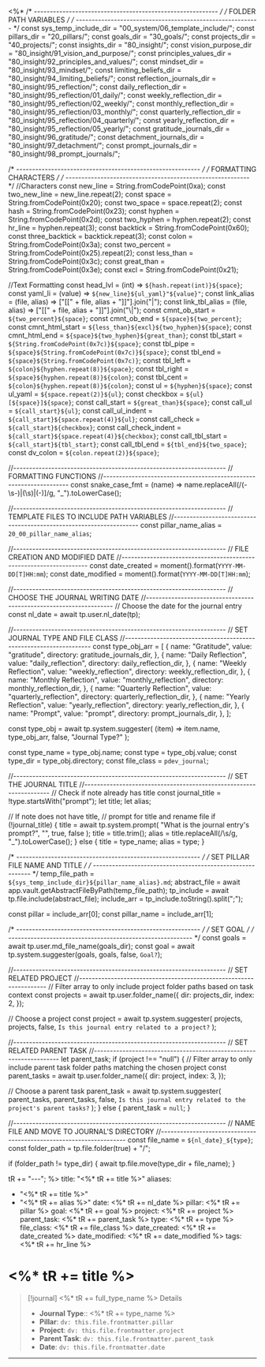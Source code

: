<%*
/* ---------------------------------------------------------- */
/*                    FOLDER PATH VARIABLES                   */
/* ---------------------------------------------------------- */
const sys_temp_include_dir = "00_system/06_template_include/";
const pillars_dir = "20_pillars/";
const goals_dir = "30_goals/";
const projects_dir = "40_projects/";
const insights_dir = "80_insight/";
const vision_purpose_dir = "80_insight/91_vision_and_purpose/";
const principles_values_dir = "80_insight/92_principles_and_values/";
const mindset_dir = "80_insight/93_mindset/";
const limiting_beliefs_dir = "80_insight/94_limiting_beliefs/";
const reflection_journals_dir = "80_insight/95_reflection/";
const daily_reflection_dir =
  "80_insight/95_reflection/01_daily/";
const weekly_reflection_dir =
  "80_insight/95_reflection/02_weekly/";
const monthly_reflection_dir =
  "80_insight/95_reflection/03_monthly/";
const quarterly_reflection_dir =
  "80_insight/95_reflection/04_quarterly/";
const yearly_reflection_dir =
  "80_insight/95_reflection/05_yearly/";
const gratitude_journals_dir = "80_insight/96_gratitude/";
const detachment_journals_dir = "80_insight/97_detachment/";
const prompt_journals_dir = "80_insight/98_prompt_journals/";

/* ---------------------------------------------------------- */
/*                    FORMATTING CHARACTERS                   */
/* ---------------------------------------------------------- */
//Characters
const new_line = String.fromCodePoint(0xa);
const two_new_line = new_line.repeat(2);
const space = String.fromCodePoint(0x20);
const two_space = space.repeat(2);
const hash = String.fromCodePoint(0x23);
const hyphen = String.fromCodePoint(0x2d);
const two_hyphen = hyphen.repeat(2);
const hr_line = hyphen.repeat(3);
const backtick = String.fromCodePoint(0x60);
const three_backtick = backtick.repeat(3);
const colon = String.fromCodePoint(0x3a);
const two_percent = String.fromCodePoint(0x25).repeat(2);
const less_than = String.fromCodePoint(0x3c);
const great_than = String.fromCodePoint(0x3e);
const excl = String.fromCodePoint(0x21);

//Text Formatting
const head_lvl = (int) => `${hash.repeat(int)}${space}`;
const yaml_li = (value) => `${new_line}${ul_yaml}"${value}"`;
const link_alias = (file, alias) => ["[[" + file, alias + "]]"].join("|");
const link_tbl_alias = (file, alias) => ["[[" + file, alias + "]]"].join("\\|");
const cmnt_ob_start = `${two_percent}${space}`;
const cmnt_ob_end = `${space}${two_percent}`;
const cmnt_html_start = `${less_than}${excl}${two_hyphen}${space}`;
const cmnt_html_end = `${space}${two_hyphen}${great_than}`;
const tbl_start = `${String.fromCodePoint(0x7c)}${space}`;
const tbl_pipe = `${space}${String.fromCodePoint(0x7c)}${space}`;
const tbl_end = `${space}${String.fromCodePoint(0x7c)}`;
const tbl_left = `${colon}${hyphen.repeat(8)}${space}`;
const tbl_right = `${space}${hyphen.repeat(8)}${colon}`;
const tbl_cent = `${colon}${hyphen.repeat(8)}${colon}`;
const ul = `${hyphen}${space}`;
const ul_yaml = `${space.repeat(2)}${ul}`;
const checkbox = `${ul}[${space}]${space}`;
const call_start = `${great_than}${space}`;
const call_ul = `${call_start}${ul}`;
const call_ul_indent = `${call_start}${space.repeat(4)}${ul}`;
const call_check = `${call_start}${checkbox}`;
const call_check_indent = `${call_start}${space.repeat(4)}${checkbox}`;
const call_tbl_start = `${call_start}${tbl_start}`;
const call_tbl_end = `${tbl_end}${two_space}`;
const dv_colon = `${colon.repeat(2)}${space}`;

//-------------------------------------------------------------------
// FORMATTING FUNCTIONS
//-------------------------------------------------------------------
const snake_case_fmt = (name) =>
  name.replaceAll(/(\-\s\-)|(\s)|(\-)]/g, "_").toLowerCase();

//-------------------------------------------------------------------
// TEMPLATE FILES TO INCLUDE PATH VARIABLES
//-------------------------------------------------------------------
const pillar_name_alias = `20_00_pillar_name_alias`;

//-------------------------------------------------------------------
// FILE CREATION AND MODIFIED DATE
//-------------------------------------------------------------------
const date_created = moment().format(`YYYY-MM-DD[T]HH:mm`);
const date_modified = moment().format(`YYYY-MM-DD[T]HH:mm`);

//-------------------------------------------------------------------
// CHOOSE THE JOURNAL WRITING DATE
//-------------------------------------------------------------------
// Choose the date for the journal entry
const nl_date = await tp.user.nl_date(tp);

//-------------------------------------------------------------------
// SET JOURNAL TYPE AND FILE CLASS
//-------------------------------------------------------------------
const type_obj_arr = [
  {
    name: "Gratitude",
    value: "gratitude",
    directory: gratitude_journals_dir,
  },
  {
    name: "Daily Reflection",
    value: "daily_reflection",
    directory: daily_reflection_dir,
  },
  {
    name: "Weekly Reflection",
    value: "weekly_reflection",
    directory: weekly_reflection_dir,
  },
  {
    name: "Monthly Reflection",
    value: "monthly_reflection",
    directory: monthly_reflection_dir,
  },
  {
    name: "Quarterly Reflection",
    value: "quarterly_reflection",
    directory: quarterly_reflection_dir,
  },
  {
    name: "Yearly Reflection",
    value: "yearly_reflection",
    directory: yearly_reflection_dir,
  },
  {
    name: "Prompt",
    value: "prompt",
    directory: prompt_journals_dir,
  },
];

const type_obj = await tp.system.suggester(
  (item) => item.name,
  type_obj_arr,
  false,
  "Journal Type?"
);

const type_name = type_obj.name;
const type = type_obj.value;
const type_dir = type_obj.directory;
const file_class = `pdev_journal`;

//-------------------------------------------------------------------
// SET THE JOURNAL TITLE
//-------------------------------------------------------------------
// Check if note already has title
const journal_title = !type.startsWith("prompt");
let title;
let alias;

// If note does not have title,
// prompt for title and rename file
if (!journal_title) {
  title = await tp.system.prompt(
    "What is the journal entry's prompt?",
    "",
    true,
    false
  );
  title = title.trim();
  alias = title.replaceAll(/\s/g, "_").toLowerCase();
} else {
  title = type_name;
  alias = type;
}

/* ---------------------------------------------------------- */
/*               SET PILLAR FILE NAME AND TITLE               */
/* ---------------------------------------------------------- */
temp_file_path = `${sys_temp_include_dir}${pillar_name_alias}.md`;
abstract_file = await app.vault.getAbstractFileByPath(temp_file_path);
tp_include = await tp.file.include(abstract_file);
include_arr = tp_include.toString().split(";");

const pillar = include_arr[0];
const pillar_name = include_arr[1];

/* ---------------------------------------------------------- */
/*                          SET GOAL                          */
/* ---------------------------------------------------------- */
const goals = await tp.user.md_file_name(goals_dir);
const goal = await tp.system.suggester(goals, goals, false, `Goal?`);

//-------------------------------------------------------------------
// SET RELATED PROJECT
//-------------------------------------------------------------------
// Filter array to only include project folder paths based on task context
const projects = await tp.user.folder_name({
  dir: projects_dir,
  index: 2,
});

// Choose a project
const project = await tp.system.suggester(
  projects,
  projects,
  false,
  `Is this journal entry related to a project?`
);

//-------------------------------------------------------------------
// SET RELATED PARENT TASK
//-------------------------------------------------------------------
let parent_task;
if (project !== "null") {
  // Filter array to only include parent task folder paths matching the chosen project
  const parent_tasks = await tp.user.folder_name({
    dir: project,
    index: 3,
  });

  // Choose a parent task
  parent_task = await tp.system.suggester(
    parent_tasks,
    parent_tasks,
    false,
    `Is this journal entry related to the project's parent tasks?`
  );
} else {
  parent_task = `null`;
}

//-------------------------------------------------------------------
// NAME FILE AND MOVE TO JOURNAL'S DIRECTORY
//-------------------------------------------------------------------
const file_name = `${nl_date}_${type}`;
const folder_path = tp.file.folder(true) + "/";

if (folder_path != type_dir) {
  await tp.file.move(type_dir + file_name);
}

tR += "---";
%>
title: "<%* tR += title %>"
aliases:
  - "<%* tR += title %>"
  - "<%* tR += alias %>"
date: <%* tR += nl_date %>
pillar: <%* tR += pillar %>
goal: <%* tR += goal %>
project: <%* tR += project %>
parent_task: <%* tR += parent_task %>
type: <%* tR += type %>
file_class: <%* tR += file_class %>
date_created: <%* tR += date_created %>
date_modified: <%* tR += date_modified %>
tags:
<%* tR += hr_line %>
# <%* tR += title %>

> [!journal] <%* tR += full_type_name %> Details
>
> - **Journal Type**:: <%* tR += type_name %>
> - **Pillar**: `dv: this.file.frontmatter.pillar`
> - **Project**: `dv: this.file.frontmatter.project`
> - **Parent Task**: `dv: this.file.frontmatter.parent_task`
> - **Date**: `dv: this.file.frontmatter.date`

---
